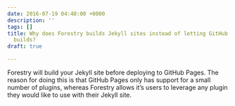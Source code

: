 ```yaml
---
date: 2016-07-19 04:40:00 +0000
description: ''
tags: []
title: Why does Forestry builds Jekyll sites instead of letting GitHub Pages do the
  builds?
draft: true

---
```

Forestry will build your Jekyll site before deploying to GitHub Pages. The reason for doing this is that GitHub Pages only has support for a small number of plugins, whereas Forestry allows it’s users to leverage any plugin they would like to use with their Jekyll site. 